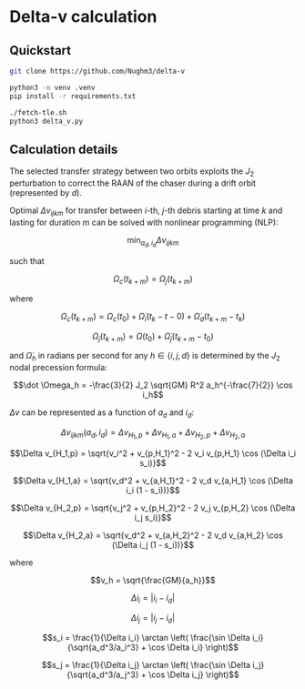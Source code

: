# Delta-v calculation

## Quickstart

```bash
git clone https://github.com/Nughm3/delta-v

python3 -m venv .venv
pip install -r requirements.txt

./fetch-tle.sh
python3 delta_v.py
```

## Calculation details

The selected transfer strategy between two orbits exploits the $J_2$ perturbation to correct the RAAN of the chaser during a drift orbit (represented by $d$).

Optimal $\Delta v_{ijkm}$ for transfer between $i$-th, $j$-th debris starting at time $k$ and lasting for duration $m$ can be solved with nonlinear programming (NLP):

```math
\min_{a_d, i_d} \Delta v_{ijkm}
```

such that

```math
\Omega_c(t_{k+m}) = \Omega_j(t_{k+m})
```

where

```math
\Omega_c(t_{k+m}) = \Omega_c(t_0) + \dot \Omega_i(t_k - t-0) + \dot \Omega_d(t_{k+m} - t_k)
```

```math
\Omega_j(t_{k+m}) = \Omega(t_0) + \dot \Omega_j(t_{k+m} - t_0)
```

and $\dot \Omega_h$ in radians per second for any $h \in \{i, j, d\}$ is determined by the $J_2$ nodal precession formula:

```math
\dot \Omega_h = -\frac{3}{2} J_2 \sqrt{GM} R^2 a_h^{-\frac{7}{2}} \cos i_h
```

$\Delta v$ can be represented as a function of $a_d$ and $i_d$:

```math
\Delta v_{ijkm}(a_d, i_d) = \Delta v_{H_1,p} + \Delta v_{H_1,a} + \Delta v_{H_2,p} + \Delta v_{H_2,a}
```

```math
\Delta v_{H_1,p} = \sqrt{v_i^2 + v_{p,H_1}^2 - 2 v_i v_{p,H_1} \cos (\Delta i_i s_i)}
```

```math
\Delta v_{H_1,a} = \sqrt{v_d^2 + v_{a,H_1}^2 - 2 v_d v_{a,H_1} \cos (\Delta i_i (1 - s_i))}
```

```math
\Delta v_{H_2,p} = \sqrt{v_j^2 + v_{p,H_2}^2 - 2 v_j v_{p,H_2} \cos (\Delta i_j s_i)}
```

```math
\Delta v_{H_2,a} = \sqrt{v_d^2 + v_{a,H_2}^2 - 2 v_d v_{a,H_2} \cos (\Delta i_j (1 - s_i))}
```

where

```math
v_h = \sqrt{\frac{GM}{a_h}}
```

```math
\Delta i_i = |i_i - i_d|
```

```math
\Delta i_j = |i_j - i_d|
```

```math
s_i = \frac{1}{\Delta i_i} \arctan \left( \frac{\sin \Delta i_i}{\sqrt{a_d^3/a_i^3} + \cos \Delta i_i} \right)
```

```math
s_j = \frac{1}{\Delta i_j} \arctan \left( \frac{\sin \Delta i_j}{\sqrt{a_d^3/a_j^3} + \cos \Delta i_j} \right)
```
